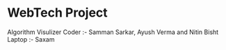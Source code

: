 # WebTech Project
Algorithm Visulizer
Coder :- Samman Sarkar, Ayush Verma and Nitin Bisht
Laptop :- Saxam
